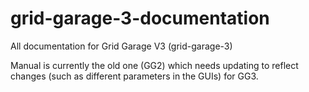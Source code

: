 # grid-garage-3-documentation
All documentation for Grid Garage V3 (grid-garage-3)

Manual is currently the old one (GG2) which needs updating to reflect changes (such as different parameters in the GUIs) for GG3.
